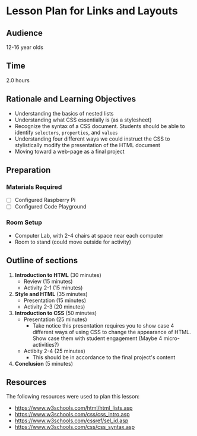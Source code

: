 # Lesson Plan for Links and Layouts

## Audience

12-16 year olds

## Time

2.0 hours

## Rationale and Learning Objectives

- Understanding the basics of nested lists
- Understanding what CSS essentially is (as a stylesheet)
- Recognize the syntax of a CSS document. Students should be able to identify `selectors`, `properties`, and `values`
- Understanding four different ways we could instruct the CSS to stylistically modify the presentation of the HTML document
- Moving toward a web-page as a final project

## Preparation

### Materials Required

- [ ] Configured Raspberry Pi
- [ ] Configured Code Playground

### Room Setup

- Computer Lab, with 2-4 chairs at space near each computer
- Room to stand (could move outside for activity)

## Outline of sections

1. **Introduction to HTML** (30 minutes)
    - Review (15 minutes)
    - Activity 2-1 (15 minutes)
2. **Style and HTML** (35 minutes)
    - Presentation (15 minutes)
    - Activity 2-3 (20 minutes)
3. **Introduction to CSS** (50 minutes)
   - Presentation (25 minutes)
        - Take notice this presentation requires you to show case 4 different ways of using CSS to change the appearance of HTML. Show case them with student engagement (Maybe 4 micro-activities?)
    - Actibity 2-4 (25 minutes)
        - This should be in accordance to the final project's content
1. **Conclusion** (5 minutes)

## Resources

The following resources were used to plan this lesson:
- https://www.w3schools.com/html/html_lists.asp
- https://www.w3schools.com/css/css_intro.asp
- https://www.w3schools.com/cssref/sel_id.asp
- https://www.w3schools.com/css/css_syntax.asp